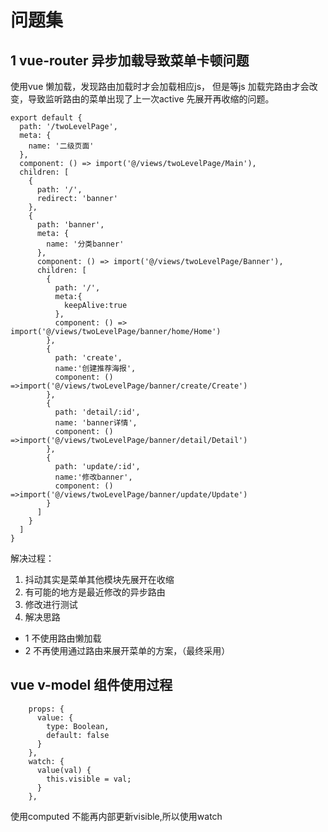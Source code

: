 # 问题集
## 1 vue-router 异步加载导致菜单卡顿问题

使用vue 懒加载，发现路由加载时才会加载相应js， 但是等js 加载完路由才会改变，导致监听路由的菜单出现了上一次active 先展开再收缩的问题。
```
export default {
  path: '/twoLevelPage',
  meta: {
    name: '二级页面'
  },
  component: () => import('@/views/twoLevelPage/Main'),
  children: [
    {
      path: '/',
      redirect: 'banner'
    },
    {
      path: 'banner',
      meta: {
        name: '分类banner'
      },
      component: () => import('@/views/twoLevelPage/Banner'),
      children: [
        {
          path: '/',
          meta:{
            keepAlive:true
          },
          component: () => import('@/views/twoLevelPage/banner/home/Home')
        },
        {
          path: 'create',
          name:'创建推荐海报',
          component: () =>import('@/views/twoLevelPage/banner/create/Create')
        },
        {
          path: 'detail/:id',
          name: 'banner详情',
          component: () =>import('@/views/twoLevelPage/banner/detail/Detail')
        },
        {
          path: 'update/:id',
          name:'修改banner',
          component: () =>import('@/views/twoLevelPage/banner/update/Update')
        }
      ]
    }
  ]
}
```

解决过程：
1.  抖动其实是菜单其他模块先展开在收缩
2.  有可能的地方是最近修改的异步路由
3.  修改进行测试
4.  解决思路 
   -  1 不使用路由懒加载
   -  2 不再使用通过路由来展开菜单的方案，（最终采用）

## vue v-model 组件使用过程

```
    props: {
      value: {
        type: Boolean,
        default: false
      }
    },
    watch: {
      value(val) {
        this.visible = val;
      }
    },
```
 使用computed 不能再内部更新visible,所以使用watch
